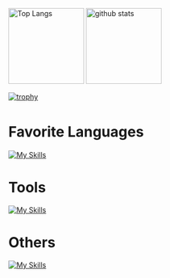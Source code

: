 <p align="left"> 
  <img alt="Top Langs" height="150px" src="https://github-readme-stats.vercel.app/api/top-langs/?username=kai-0307&layout=compact&count_private=true&show_icons=true&theme=tokyonight" />
  <img alt="github stats" height="150px" src="https://github-readme-stats.vercel.app/api?username=kai-0307&count_private=true&show_icons=true&show_icons=true&theme=tokyonight" />
</p>


[![trophy](https://github-profile-trophy.vercel.app/?username=kai-0307&theme=tokyonight&column=7
)](https://github.com/ryo-ma/github-profile-trophy)

# Favorite Languages　
[![My Skills](https://skillicons.dev/icons?i=go)](https://skillicons.dev)

# Tools
[![My Skills](https://skillicons.dev/icons?i=docker,github,postman,vscode,postgres,graphql,discord)](https://skillicons.dev)

# Others
[![My Skills](https://skillicons.dev/icons?i=cs,unity,rust)](https://skillicons.dev)
